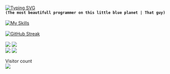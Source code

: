 [![Typing SVG](https://readme-typing-svg.herokuapp.com?font=Shrikhand&size=40&pause=1000&color=BF91F3&center=true&random=false&width=435&lines=Royal+Taku)](https://git.io/typing-svg)<br>
**`(The most beautifull programmer on this little blue planet | That guy)`** 
<br><br>
[![My Skills](https://skillicons.dev/icons?i=github,git,linux,html,css,js,ts,react,vercel,nextjs,tailwind,bootstrap,nodejs,express,figma,mongodb,jest,nestjs,xd,postman,webpack,codepen,graphql,figma,materialui,vim,vue,visualstudio,vscode,stackoverflow,c,cs,cpp,babel,dotnet,mysql,&perline=12)](https://skillicons.dev)
<br><br>
[![GitHub Streak](https://github-readme-streak-stats.herokuapp.com?user=royaltaku&theme=tokyonight-duo&hide_border=true&border_radius=4&card_width=684)](https://git.io/streak-stats)
<br>
<br>
![](http://github-profile-summary-cards.vercel.app/api/cards/most-commit-language?username=royaltaku&theme=transparent)
![](http://github-profile-summary-cards.vercel.app/api/cards/repos-per-language?username=royaltaku&theme=transparent)
<br>
![](http://github-profile-summary-cards.vercel.app/api/cards/stats?username=royaltaku&theme=transparent)
![](http://github-profile-summary-cards.vercel.app/api/cards/productive-time?username=royaltaku&theme=transparent&utcOffset=8)
<br>
<p>
  Visitor count<br>
  <img src="https://profile-counter.glitch.me/royaltaku/count.svg"/>
</p>
